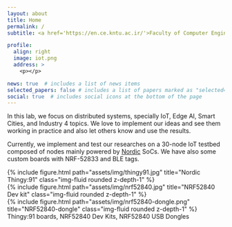 ```yaml
---
layout: about
title: Home
permalink: /
subtitle: <a href='https://en.ce.kntu.ac.ir/'>Faculty of Computer Engineering</a><br><a href="en.kntu.ac.ir">K. N. Toosi University of Technology</a>

profile:
  align: right
  image: iot.png
  address: >
    <p></p>

news: true  # includes a list of news items
selected_papers: false # includes a list of papers marked as "selected={true}"
social: true  # includes social icons at the bottom of the page
---
```

<p>
In this lab, we focus on distributed systems, specially IoT, Edge AI, Smart Cities, and Industry 4 topics. 
We love to implement our ideas and see them working in practice and also let others know and use the results. 
</p>
<p>
  Currently, we implement and test our researches on a 30-node IoT testbed composed of nodes mainly powered by <a href="https://www.nordicsemi.com/">Nordic</a> SoCs. We have also some custom boards with NRF-52833 and BLE tags.
</p>
<div class="row">
    <div class="col-sm mt-3 mt-md-0">
        {% include figure.html path="assets/img/thingy91.jpg" title="Nordic Thingy:91" class="img-fluid rounded z-depth-1" %}
    </div>
    <div class="col-sm mt-3 mt-md-0">
        {% include figure.html path="assets/img/nrf52840.jpg" title="NRF52840 Dev kit" class="img-fluid rounded z-depth-1" %}
    </div>
    <div class="col-sm mt-3 mt-md-0">
        {% include figure.html path="assets/img/nrf52840-dongle.png" title="NRF52840-dongle" class="img-fluid rounded z-depth-1" %}
    </div>
</div>
<div class="caption">
    Thingy:91 boards, NRF52840 Dev Kits, NRF52840 USB Dongles
</div>